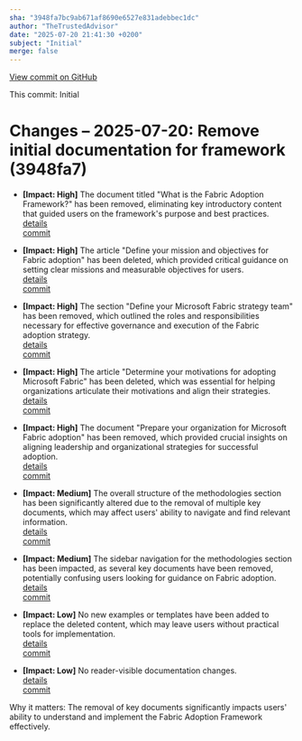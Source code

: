 ```yaml
---
sha: "3948fa7bc9ab671af8690e6527e831adebbec1dc"
author: "TheTrustedAdvisor"
date: "2025-07-20 21:41:30 +0200"
subject: "Initial"
merge: false
---
```


[View commit on GitHub](https://github.com/TheTrustedAdvisor/FabricAdoptionFramework/commit/3948fa7bc9ab671af8690e6527e831adebbec1dc)

This commit: Initial

# Changes – 2025-07-20: Remove initial documentation for framework (3948fa7)

- **[Impact: High]** The document titled "What is the Fabric Adoption Framework?" has been removed, eliminating key introductory content that guided users on the framework's purpose and best practices.  
   [details](/docs/about/changes/2025-07-20-what-is-the-fabric-adoption-framework)  
   [commit](https://github.com/TheTrustedAdvisor/FabricAdoptionFramework/commit/3948fa7bc9ab671af8690e6527e831adebbec1dc)

- **[Impact: High]** The article "Define your mission and objectives for Fabric adoption" has been deleted, which provided critical guidance on setting clear missions and measurable objectives for users.  
   [details](/docs/methodologies/1-strategy/changes/2025-07-20-define-your-mission-and-objectives)  
   [commit](https://github.com/TheTrustedAdvisor/FabricAdoptionFramework/commit/3948fa7bc9ab671af8690e6527e831adebbec1dc)

- **[Impact: High]** The section "Define your Microsoft Fabric strategy team" has been removed, which outlined the roles and responsibilities necessary for effective governance and execution of the Fabric adoption strategy.  
   [details](/docs/methodologies/1-strategy/changes/2025-07-20-define-your-strategy-team)  
   [commit](https://github.com/TheTrustedAdvisor/FabricAdoptionFramework/commit/3948fa7bc9ab671af8690e6527e831adebbec1dc)

- **[Impact: High]** The article "Determine your motivations for adopting Microsoft Fabric" has been deleted, which was essential for helping organizations articulate their motivations and align their strategies.  
   [details](/docs/methodologies/1-strategy/changes/2025-07-20-determine-your-motivations)  
   [commit](https://github.com/TheTrustedAdvisor/FabricAdoptionFramework/commit/3948fa7bc9ab671af8690e6527e831adebbec1dc)

- **[Impact: High]** The document "Prepare your organization for Microsoft Fabric adoption" has been removed, which provided crucial insights on aligning leadership and organizational strategies for successful adoption.  
   [details](/docs/methodologies/1-strategy/changes/2025-07-20-prepare-your-organization)  
   [commit](https://github.com/TheTrustedAdvisor/FabricAdoptionFramework/commit/3948fa7bc9ab671af8690e6527e831adebbec1dc)

- **[Impact: Medium]** The overall structure of the methodologies section has been significantly altered due to the removal of multiple key documents, which may affect users' ability to navigate and find relevant information.  
   [details](/docs/methodologies/1-strategy/changes/2025-07-20-overview)  
   [commit](https://github.com/TheTrustedAdvisor/FabricAdoptionFramework/commit/3948fa7bc9ab671af8690e6527e831adebbec1dc)

- **[Impact: Medium]** The sidebar navigation for the methodologies section has been impacted, as several key documents have been removed, potentially confusing users looking for guidance on Fabric adoption.  
   [details](/docs/methodologies/1-strategy/changes/2025-07-20-navigation)  
   [commit](https://github.com/TheTrustedAdvisor/FabricAdoptionFramework/commit/3948fa7bc9ab671af8690e6527e831adebbec1dc)

- **[Impact: Low]** No new examples or templates have been added to replace the deleted content, which may leave users without practical tools for implementation.  
   [details](/docs/methodologies/1-strategy/changes/2025-07-20-examples)  
   [commit](https://github.com/TheTrustedAdvisor/FabricAdoptionFramework/commit/3948fa7bc9ab671af8690e6527e831adebbec1dc)

- **[Impact: Low]** No reader-visible documentation changes.  
   [details](/docs/about/changes/2025-07-20-no-changes)  
   [commit](https://github.com/TheTrustedAdvisor/FabricAdoptionFramework/commit/3948fa7bc9ab671af8690e6527e831adebbec1dc)

Why it matters: The removal of key documents significantly impacts users' ability to understand and implement the Fabric Adoption Framework effectively.
